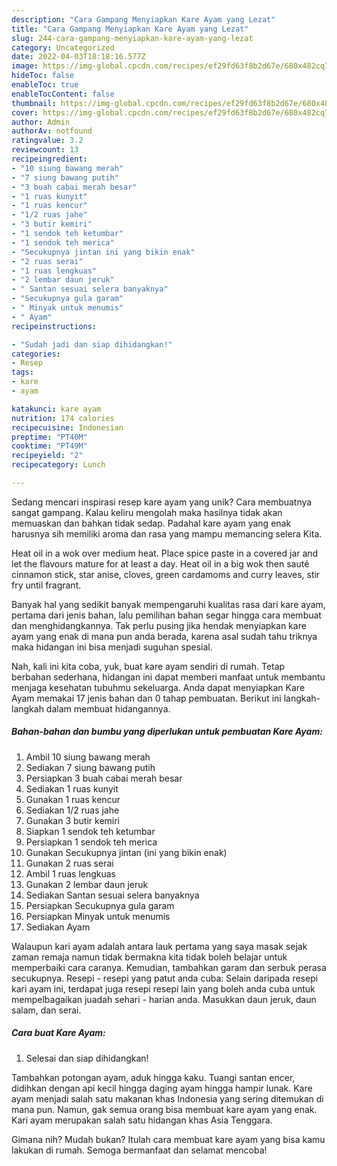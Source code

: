 ```yaml
---
description: "Cara Gampang Menyiapkan Kare Ayam yang Lezat"
title: "Cara Gampang Menyiapkan Kare Ayam yang Lezat"
slug: 244-cara-gampang-menyiapkan-kare-ayam-yang-lezat
category: Uncategorized
date: 2022-04-03T18:18:16.577Z
image: https://img-global.cpcdn.com/recipes/ef29fd63f8b2d67e/680x482cq70/kare-ayam-foto-resep-utama.jpg
hideToc: false
enableToc: true
enableTocContent: false
thumbnail: https://img-global.cpcdn.com/recipes/ef29fd63f8b2d67e/680x482cq70/kare-ayam-foto-resep-utama.jpg
cover: https://img-global.cpcdn.com/recipes/ef29fd63f8b2d67e/680x482cq70/kare-ayam-foto-resep-utama.jpg
author: Admin
authorAv: notfound
ratingvalue: 3.2
reviewcount: 13
recipeingredient:
- "10 siung bawang merah"
- "7 siung bawang putih"
- "3 buah cabai merah besar"
- "1 ruas kunyit"
- "1 ruas kencur"
- "1/2 ruas jahe"
- "3 butir kemiri"
- "1 sendok teh ketumbar"
- "1 sendok teh merica"
- "Secukupnya jintan ini yang bikin enak"
- "2 ruas serai"
- "1 ruas lengkuas"
- "2 lembar daun jeruk"
- " Santan sesuai selera banyaknya"
- "Secukupnya gula garam"
- " Minyak untuk menumis"
- " Ayam"
recipeinstructions:

- "Sudah jadi dan siap dihidangkan!"
categories:
- Resep
tags:
- kare
- ayam

katakunci: kare ayam 
nutrition: 174 calories
recipecuisine: Indonesian
preptime: "PT40M"
cooktime: "PT49M"
recipeyield: "2"
recipecategory: Lunch

---
```





Sedang mencari inspirasi resep kare ayam yang unik? Cara membuatnya sangat gampang. Kalau keliru mengolah maka hasilnya tidak akan memuaskan dan bahkan tidak sedap. Padahal kare ayam yang enak harusnya sih memiliki aroma dan rasa yang mampu memancing selera Kita.





Heat oil in a wok over medium heat. Place spice paste in a covered jar and let the flavours mature for at least a day. Heat oil in a big wok then sauté cinnamon stick, star anise, cloves, green cardamoms and curry leaves, stir fry until fragrant.

Banyak hal yang sedikit banyak mempengaruhi kualitas rasa dari kare ayam, pertama dari jenis bahan, lalu pemilihan bahan segar hingga cara membuat dan menghidangkannya. Tak perlu pusing jika hendak menyiapkan kare ayam yang enak di mana pun anda berada, karena asal sudah tahu triknya maka hidangan ini bisa menjadi suguhan spesial.






Nah, kali ini kita coba, yuk, buat kare ayam sendiri di rumah. Tetap berbahan sederhana, hidangan ini dapat memberi manfaat untuk membantu menjaga kesehatan tubuhmu sekeluarga. Anda dapat menyiapkan Kare Ayam memakai 17 jenis bahan dan 0 tahap pembuatan. Berikut ini langkah-langkah dalam membuat hidangannya.

<!--inarticleads1-->

##### Bahan-bahan dan bumbu yang diperlukan untuk pembuatan Kare Ayam:

1. Ambil 10 siung bawang merah
1. Sediakan 7 siung bawang putih
1. Persiapkan 3 buah cabai merah besar
1. Sediakan 1 ruas kunyit
1. Gunakan 1 ruas kencur
1. Sediakan 1/2 ruas jahe
1. Gunakan 3 butir kemiri
1. Siapkan 1 sendok teh ketumbar
1. Persiapkan 1 sendok teh merica
1. Gunakan Secukupnya jintan (ini yang bikin enak)
1. Gunakan 2 ruas serai
1. Ambil 1 ruas lengkuas
1. Gunakan 2 lembar daun jeruk
1. Sediakan  Santan sesuai selera banyaknya
1. Persiapkan Secukupnya gula garam
1. Persiapkan  Minyak untuk menumis
1. Sediakan  Ayam


Walaupun kari ayam adalah antara lauk pertama yang saya masak sejak zaman remaja namun tidak bermakna kita tidak boleh belajar untuk memperbaiki cara caranya. Kemudian, tambahkan garam dan serbuk perasa secukupnya. Resepi - resepi yang patut anda cuba: Selain daripada resepi kari ayam ini, terdapat juga resepi resepi lain yang boleh anda cuba untuk mempelbagaikan juadah sehari - harian anda. Masukkan daun jeruk, daun salam, dan serai. 

<!--inarticleads2-->

##### Cara buat Kare Ayam:


1. Selesai dan siap dihidangkan!

Tambahkan potongan ayam, aduk hingga kaku. Tuangi santan encer, didihkan dengan api kecil hingga daging ayam hingga hampir lunak. Kare ayam menjadi salah satu makanan khas Indonesia yang sering ditemukan di mana pun. Namun, gak semua orang bisa membuat kare ayam yang enak. Kari ayam merupakan salah satu hidangan khas Asia Tenggara. 

Gimana nih? Mudah bukan? Itulah cara membuat kare ayam yang bisa kamu lakukan di rumah. Semoga bermanfaat dan selamat mencoba!

